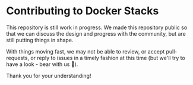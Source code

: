 # Contributing to Docker Stacks

This repository is still work in progress. We made this repository public so that
we can discuss the design and progress with the community, but are still putting 
things in shape.

With things moving fast, we may not be able to review, or accept pull-requests,
or reply to issues in a timely fashion at this time (but we'll try to have a
look - bear with us 🤗).

Thank you for your understanding!
